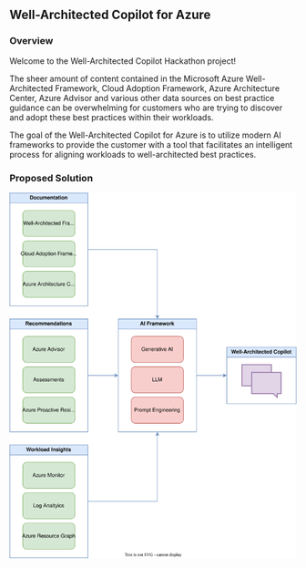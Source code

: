 ## Well-Architected Copilot for Azure

### Overview

Welcome to the Well-Architected Copilot Hackathon project!
 
The sheer amount of content contained in the Microsoft Azure Well-Architected Framework, Cloud Adoption Framework, Azure Architecture Center, Azure Advisor and various other data sources on best practice guidance can be overwhelming for customers who are trying to discover and adopt these best practices within their workloads.  

The goal of the Well-Architected Copilot for Azure is to utilize modern AI frameworks to provide the customer with a tool that facilitates an intelligent process for aligning workloads to well-architected best practices.

### Proposed Solution

![Well-Architected Copilot Diagram](images/well-architected-copilot.svg "Well-Architected Copilot Diagram")
